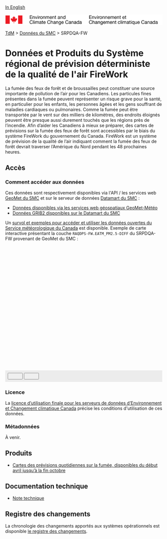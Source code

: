 [In English](readme_raqdps-fw_en.md)

![ECCC logo](../../img_eccc-logo.png)

[TdM](../../readme_fr.md) > [Données du SMC](../readme_fr.md) > SRPDQA-FW

# Données et Produits du Système régional de prévision déterministe de la qualité de l'air FireWork

La fumée des feux de forêt et de broussailles peut constituer une source importante de pollution de l’air pour les Canadiens. Les particules fines présentes dans la fumée peuvent représenter un risque grave pour la santé, en particulier pour les enfants, les personnes âgées et les gens souffrant de maladies cardiaques ou pulmonaires. Comme la fumée peut être transportée par le vent sur des milliers de kilomètres, des endroits éloignés peuvent être presque aussi durement touchés que les régions près de l’incendie. Afin d’aider les Canadiens à mieux se préparer, des cartes de prévisions sur la fumée des feux de forêt sont accessibles par le biais du système FireWork du gouvernement du Canada. FireWork est un système de prévision de la qualité de l’air indiquant comment la fumée des feux de forêt devrait traverser l’Amérique du Nord pendant les 48 prochaines heures.

## Accès

### Comment accéder aux données

Ces données sont respectivement disponibles via l'API / les services web [GeoMet du SMC](../../msc-geomet/readme_fr.md) et sur le serveur de données [Datamart du SMC](../../msc-datamart/readme_fr.md) :

* [Données disponibles via les services web géospatiaux GeoMet-Météo](readme_raqdps-fw-geomet_fr.md)
* [Données GRIB2 disponibles sur le Datamart du SMC](readme_raqdps-fw-datamart_fr.md) 

Un [survol et exemples pour accéder et utiliser les données ouvertes du Service météorologique du Canada](../../usage/readme_fr.md) est disponible. Exemple de carte interactive présentant la couche `RAQDPS-FW.EATM_PM2.5-DIFF` du SRPDQA-FW provenant de GeoMet du SMC :

<div id="map" style="height: 400px;"></div>
<div id="controller" role="group" aria-label="Animation controls" style="background: #ececec; padding: 0.5rem;">
  <button id="play" class="btn btn-primary btn-sm" type="button"><i class="fa fa-play" style="padding: 0rem 1rem"></i></button>
  <button id="pause" class="btn btn-primary btn-sm" type="button"><i class="fa fa-pause" style="padding: 0rem 1rem"></i></button>
  <span id="info" style="padding-left: 0.5rem;"></span>
</div>

### Licence

La [licence d’utilisation finale pour les serveurs de données d’Environnement et Changement climatique Canada](../../licence/readme_fr.md) précise les conditions d'utilisation de ces données.

### Métadonnées

À venir.

## Produits

* [Cartes des prévisions quotidiennes sur la fumée, disponibles du début avril jusqu’à la fin octobre](https://meteo.gc.ca/firework/index_f.html)

## Documentation technique

* [Note technique](http://collaboration.cmc.ec.gc.ca/cmc/CMOI/product_guide/docs/tech_notes/technote_raqdpsfw_f.pdf) 

## Registre des changements 

La chronologie des changements apportés aux systèmes opérationnels est disponible [le registre des changements](changelog_raqdps-fw_fr.md).

<link rel="stylesheet" href="https://cdnjs.cloudflare.com/ajax/libs/openlayers/4.6.5/ol.css" integrity="sha256-rQq4Fxpq3LlPQ8yP11i6Z2lAo82b6ACDgd35CKyNEBw=" crossorigin="anonymous" />
<script src="https://cdn.polyfill.io/v2/polyfill.min.js?features=requestAnimationFrame,Element.prototype.classList,URL"></script>
<script src="https://cdnjs.cloudflare.com/ajax/libs/openlayers/4.6.5/ol.js" integrity="sha256-77IKwU93jwIX7zmgEBfYGHcmeO0Fx2MoWB/ooh9QkBA=" crossorigin="anonymous"></script>
<script>
    function isIE() {
      return window.navigator.userAgent.match(/(MSIE|Trident)/);
    }
    var head = document.getElementsByTagName('head')[0];
    var js = document.createElement("script");
    js.type = "text/javascript";
    if (isIE())
    {
        js.src = "../../../js/raqdps-fw_ie.js";
        document.getElementById("controller").setAttribute("hidden", true);
    }
    else
    {
        js.src = "../../../js/raqdps-fw.js";
    }
    head.appendChild(js);
</script>
